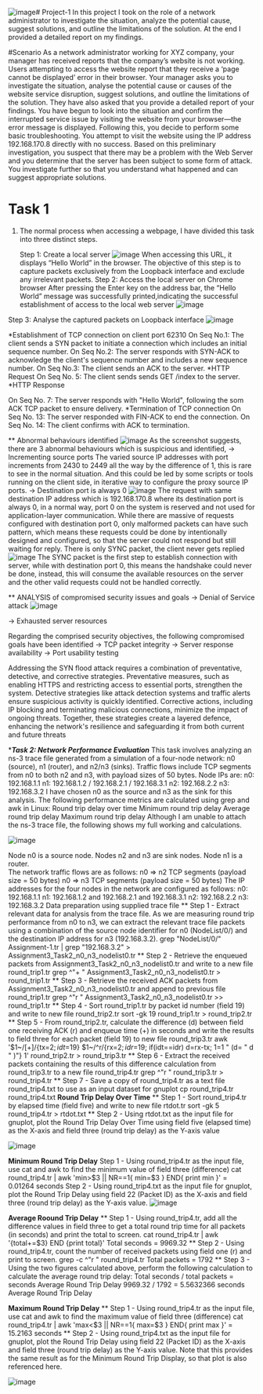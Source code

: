 ![image](https://github.com/user-attachments/assets/6ee7d0da-32f9-49c9-b607-b0930a63c5bc)# Project-1
In this project I took on the role of a network administrator to investigate the situation, analyze the potential cause, suggest solutions, and outline the limitations of the solution. At the end I provided a detailed report on my findings. 

#Scenario
As a network administrator working for XYZ company, your manager has received reports that the company’s website is not working. Users attempting to access the website report that they receive a ‘page cannot be displayed’ error in their browser. Your manager asks you to investigate the situation, analyse the potential cause or causes of the website service disruption, suggest solutions, and outline the limitations of the solution. They have also asked that you provide a detailed report of your findings.
You have begun to look into the situation and confirm the interrupted service issue by visiting the website from your browser—the error message is displayed. Following this, you decide to perform some basic troubleshooting. You attempt to visit the website using the IP address 192.168.170.8 directly with no success.
Based on this preliminary investigation, you suspect that there may be a problem with the Web Server and you determine that the server has been subject to some form of attack. You investigate further so that you understand what happened and can suggest appropriate solutions.

# Task 1
1. The normal process when accessing a webpage, I have divided this task into three distinct steps.

   Step 1: Create a local server
![image](https://github.com/user-attachments/assets/720d279f-9889-4355-a4b8-dd02a4de0349)
When accessing this URL, it displays “Hello World” in the browser. The objective of this step is to capture packets exclusively from the Loopback interface and exclude any irrelevant packets.
 Step 2: Access the local server on Chrome browser
 After pressing the Enter key on the address bar, the “Hello World” message was successfully printed,indicating the successful establishment of access to the local web server
![image](https://github.com/user-attachments/assets/b9054c62-39d2-4b6d-9cd3-830421c0fbd7)

Step 3: Analyse the captured packets on Loopback interface
![image](https://github.com/user-attachments/assets/023de4c5-98cc-4087-98e6-4700cf8fdada)

*Establishment of TCP connection on client port 62310
On Seq No.1: The client sends a SYN packet to initiate a connection which includes an initial sequence 
number. 
On Seq No.2: The server responds with SYN-ACK to acknowledge the client's sequence number and 
includes a new sequence number.
On Seq No.3: The client sends an ACK to the server.
 *HTTP Request
 On Seq No. 5: The client sends sends GET /index to the server.
 *HTTP Response

 
 On Seq No. 7: The server responds with "Hello World", following the som ACK TCP packet to ensure delivery.
*Termination of TCP connection
 On Seq No. 13: The server responded with FIN-ACK to end the connection.
 On Seq No. 14: The client confirms with ACK to termination. 

** Abnormal behaviours identified
![image](https://github.com/user-attachments/assets/da9bbbbd-74b0-44b4-abd2-930acc088f4c)
As the screenshot suggests, there are 3 abnormal behaviours which is suspicious and identified,
-> Incrementing source ports
 The varied source IP addresses with port increments from 2430 to 2449 all the way by the difference of 1, this is rare to see in the normal situation. And this could be led by some scripts or tools running on the client side, in iterative way to configure the proxy source IP ports.
-> Destination port is always 0
![image](https://github.com/user-attachments/assets/8ff68c7f-59fa-40ca-86eb-5f84eda3ac55)
The request with same destination IP address which is 192.168.170.8 where its destination port is always 0, in a normal way, port 0 on the system is reserved and not used for application-layer communication. While there are massive of requests configured with destination port 0, only malformed packets can have such pattern, which means these requests could be done by intentionally designed and configured, so that the server could not respond but still waiting for reply.
 There is only SYNC packet, the client never gets replied
 ![image](https://github.com/user-attachments/assets/b43ba0d8-476e-450a-95f2-842a2f0361ad)
The SYNC packet is the first step to establish connection with server, while with destination port 0, this means the handshake could never be done, instead, this will consume the available resources on the server and the other valid requests could not be handled correctly.

** ANALYSIS of compromised security issues and goals
-> Denial of Service attack
![image](https://github.com/user-attachments/assets/7cb8286d-7f28-4136-b213-f4d78a246ef0)

-> Exhausted server resources

Regarding the comprised security objectives, the following compromised goals have been identified
-> TCP packet integrity
-> Server response availability 
-> Port usability testing

 Addressing the SYN flood attack requires a combination of preventative, detective, and corrective strategies. Preventative measures, such as enabling HTTPS and restricting access to essential ports, strengthen the system. Detective strategies like attack detection systems and traffic alerts ensure suspicious activity is quickly identified. Corrective actions, including IP blocking and terminating malicious connections, minimize the impact of ongoing threats. Together, these strategies create a layered defence, enhancing the network's resilience and safeguarding it from both current and future threats

****Task 2: Network Performance Evaluation***
This task involves analyzing an ns-3 trace file generated from a simulation of a four-node network: n0 (source), n1 (router), and n2/n3 (sinks). Traffic flows include TCP segments from n0 to both n2 and n3, with payload sizes of 50 bytes. Node IPs are:
n0: 192.168.1.1
n1: 192.168.1.2 / 192.168.2.1 / 192.168.3.1
n2: 192.168.2.2
n3: 192.168.3.2
I have chosen n0 as the source and n3 as the sink for this analysis.
The following performance metrics are calculated using grep and awk in Linux:
Round trip delay over time
Minimum round trip delay
Average round trip delay
Maximum round trip delay
Although I am unable to attach the ns-3 trace file, the following shows my full working and calculations.

![image](https://github.com/user-attachments/assets/24d05348-b213-4934-adf9-18219a2119da)

Node n0 is a source node. Nodes n2 and n3 are sink nodes. Node n1 is a router.  
The network traffic flows are as follows:
 n0 => n2 TCP segments (payload size = 50 bytes)
 n0 => n3 TCP segments (payload size = 50 bytes)
 The IP addresses for the four nodes in the network are configured as follows:
 n0: 192.168.1.1
 n1: 192.168.1.2 and 192.168.2.1 and 192.168.3.1
 n2: 192.168.2.2
 n3: 192.168.3.2
 Data preparation using supplied trace file
 ** Step 1 - Extract relevant data for analysis from the trace file.
 As we are measuring round trip performance from n0 to n3, we can extract the relevant trace file packets using a combination of the source node identifier for n0 (NodeList/0/) and the destination IP address for n3 (192.168.3.2).
 grep "NodeList/0/" Assignment-1.tr | grep "192.168.3.2" > 
Assignment3_Task2_n0_n3_nodelist0.tr
** Step 2 - Retrieve the enqueued packets from Assignment3_Task2_n0_n3_nodelist0.tr and write to a new file 
round_trip1.tr
 grep ^"+ " Assignment3_Task2_n0_n3_nodelist0.tr > round_trip1.tr
 ** Step 3 - Retrieve the received ACK packets from Assignment3_Task2_n0_n3_nodelist0.tr and append to previous file round_trip1.tr
 grep ^"r " Assignment3_Task2_n0_n3_nodelist0.tr >> round_trip1.tr
 ** Step 4 - Sort round_trip1.tr by packet id number (field 19) and write to new file round_trip2.tr
 sort -gk 19 round_trip1.tr > round_trip2.tr
 ** Step 5 - From round_trip2.tr, calculate the difference (d) between field one receiving ACK (r) and enqueue time (+) in seconds and write the results to field three for each packet (field 19) to new file round_trip3.tr
 awk '$1~/[+]/{tx=$2; idt=$19} $1~/^r/{rx=$2; idr=$19; if(idt==idr) d=rx-tx; $1=$1 " (d= " d  
" )"} 1' round_trip2.tr > round_trip3.tr
 ** Step 6 - Extract the received packets containing the results of this difference calculation from round_trip3.tr to a new file round_trip4.tr 
grep ^"r " round_trip3.tr > round_trip4.tr
** Step 7 - Save a copy of round_trip4.tr as a text file round_trip4.txt to use as an input dataset for gnuplot
 cp round_trip4.tr round_trip4.txt
 **Round Trip Delay Over Time**
 ** Step 1 - Sort round_trip4.tr by elapsed time (field five) and write to new file rtdot.tr
 sort -gk 5 round_trip4.tr > rtdot.txt
 ** Step 2 - Using rtdot.txt as the input file for gnuplot, plot the Round Trip Delay Over Time using field five (elapsed time) as the X-axis and field three (round trip delay) as the Y-axis value

![image](https://github.com/user-attachments/assets/25ee4a75-4a2c-4379-a382-7fa2f151163e)

**Minimum Round Trip Delay**
Step 1 - Using round_trip4.tr as the input file, use cat and awk to find the minimum value of field three (difference)
 cat round_trip4.tr | awk 'min>$3 || NR==1{ min=$3 } END{ print min }'
 = 0.01264 seconds
 Step 2 - Using round_trip4.txt as the input file for gnuplot, plot the Round Trip Delay using field 22 (Packet ID) as the X-axis and field three (round trip delay) as the Y-axis value.
 ![image](https://github.com/user-attachments/assets/12cd9128-f758-440e-ba8a-4376b11244cc)

**Average Roound Trip Delay**
** Step 1 - Using round_trip4.tr, add all the difference values in field three to get a total round trip time for all packets (in seconds) and print the total to screen.
 cat round_trip4.tr | awk '{total+=$3} END {print total}'
 Total seconds = 9969.32
** Step 2 - Using round_trip4.tr, count the number of received packets using field one (r) and print to screen.
 grep -c ^"r " round_trip4.tr
 Total packets = 1792
** Step 3 - Using the two figures calculated above, perform the following calculation to calculate the average 
round trip delay:
 Total seconds / total packets = seconds Average Round Trip Delay
 9969.32 / 1792 = 5.5632366 seconds Average Round Trip Delay

 **Maximum Round Trip Delay**
 ** Step 1 - Using round_trip4.tr as the input file, use cat and awk to find the maximum value of field three (difference)
 cat round_trip4.tr | awk 'max<$3 || NR==1{ max=$3 } END{ print max }'
 = 15.2163 seconds
 ** Step 2 - Using round_trip4.txt as the input file for gnuplot, plot the Round Trip Delay using field 22 (Packet ID) as the X-axis and field three (round trip delay) as the Y-axis value. Note that this provides the same result as for the Minimum Round Trip Display, so that plot is also referenced here.

![image](https://github.com/user-attachments/assets/ef9f33cd-0736-4f55-b420-c8c5ae00f3bb)
